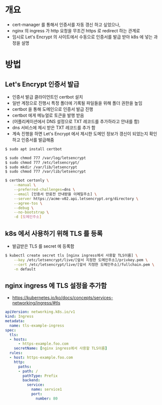 # 개요
 - cert-manager 를 통해서 인증서를 자동 갱신 하고 싶었으나,
 - nginx 의 ingress 가 http 요청을 무조건 https 로 redirect 하는 관계로
 - 임시로 Let's Encrypt 의 사이트에서 수동으로 인증서를 발급 받아 k8s 에 넣는 과정을 설명

# 방법

## Let's Encrypt 인증서 발급
 - 인증서 발급 클라이언트인 certbot 설치
 - 일반 계정으로 진행시 특정 폴더에 기록될 파일들을 위해 폴더 권한을 높임
 - certbot 을 통해 도메인으로 인증서 발급 진행
 - certbot 에게 메뉴얼로 토큰을 발행 받음
 - (어플리케이션에서 DNS 설정으로 TXT 레코드를 추가하라고 안내를 함)
 - dns 서비스에 제시 받은 TXT 레코드를 추가 함
 - 계속 진행을 하면 Let's Encrypt 에서 제시한 도메인 정보가 갱신이 되었는지 확인하고 인증서를 발급해줌

```bash
$ sudo apt install certbot

$ sudo chmod 777 /var/log/letsencrypt
$ sudo chmod 777 /etc/letsencrypt/
$ sudo mkdir /var/lib/letsencrypt
$ sudo chmod 777 /var/lib/letsencrypt

$ certbot certonly \
    --manual \
    --preferred-challenges=dns \
    --email [인증서 만료전 안내받을 이메일주소] \
    --server https://acme-v02.api.letsencrypt.org/directory \
    --agree-tos \
    --debug \
    --no-bootstrap \
    -d [도메인주소]
```

## k8s 에서 사용하기 위해 TLS 를 등록
 - 발급받은 TLS 를 secret 에 등록함

```bash
$ kubectl create secret tls [nginx ingress에서 사용할 TLS이름] \
    --key /etc/letsencrypt/live/[앞서 지정한 도메인주소]/privkey.pem \
    --cert /etc/letsencrypt/live/[앞서 지정한 도메인주소]/fullchain.pem \
    -n default
```

## nginx ingress 에 TLS 설정을 추가함
 - https://kubernetes.io/ko/docs/concepts/services-networking/ingress/#tls

```yaml
apiVersion: networking.k8s.io/v1
kind: Ingress
metadata:
  name: tls-example-ingress
spec:
  tls:
  - hosts:
      - https-example.foo.com
    secretName: [nginx ingress에서 사용할 TLS이름]
  rules:
  - host: https-example.foo.com
    http:
      paths:
      - path: /
        pathType: Prefix
        backend:
          service:
            name: service1
            port:
              number: 80
```
